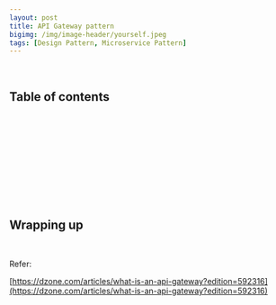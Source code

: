 ```yaml
---
layout: post
title: API Gateway pattern
bigimg: /img/image-header/yourself.jpeg
tags: [Design Pattern, Microservice Pattern]
---
```





<br>

## Table of contents





<br>

## 






<br>

## 






<br>

## 





<br>

## Wrapping up




<br>

Refer:

[https://dzone.com/articles/what-is-an-api-gateway?edition=592316](https://dzone.com/articles/what-is-an-api-gateway?edition=592316)